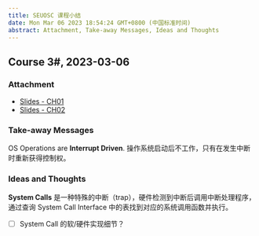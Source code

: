 ```yaml
---
title: SEUOSC 课程小结
date: Mon Mar 06 2023 18:54:24 GMT+0800 (中国标准时间)
abstract: Attachment, Take-away Messages, Ideas and Thoughts
---
```


## Course 3#, 2023-03-06

### Attachment

- [Slides - CH01](https://www.overleaf.com/project/5f88e06c42853600014b1979)
- [Slides - CH02](https://www.overleaf.com/project/5f88e0ba42853600014b19e2)

### Take-away Messages

OS Operations are **Interrupt Driven**. 操作系统启动后不工作，只有在发生中断时重新获得控制权。

### Ideas and Thoughts

**System Calls** 是一种特殊的中断（trap），硬件检测到中断后调用中断处理程序，通过查询 System Call Interface 中的表找到对应的系统调用函数并执行。

- [ ] System Call 的软/硬件实现细节？
